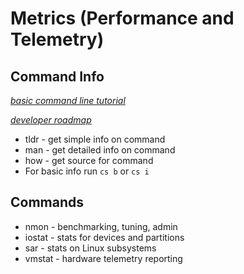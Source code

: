 # Metrics (Performance and Telemetry)

## Command Info

*[basic command line tutorial](https://ubuntu.com/tutorials/command-line-for-beginners#1-overview)*

*[developer roadmap](https://github.com/kamranahmedse/developer-roadmap)*

* tldr - get simple info on command
* man - get detailed info on command
* how - get source for command
* For basic info run `cs b` or `cs i`

## Commands

* nmon - benchmarking, tuning, admin
* iostat - stats for devices and partitions
* sar - stats on Linux subsystems
* vmstat - hardware telemetry reporting
